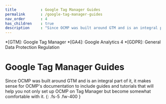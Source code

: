 ```yaml
---
title			: Google Tag Manager Guides
permalink		: /google-tag-manager-guides
nav_order		: 4
has_children	: true
description		: "Since OCMP was built around GTM and is an integral part of it, it makes sense for OCMP's documentation to include guides and tutorials that will help you not only set up OCMP on Tag Manager but become somewhat comfortable with it."
---
```


*[GTM]: Google Tag Manager
*[GA4]: Google Analytics 4
*[GDPR]: General Data Protection Regulation

# Google Tag Manager Guides

Since OCMP was built around GTM and is an integral part of it, it makes sense for OCMP's documentation to include guides and tutorials that will help you not only set up OCMP on Tag Manager but become somewhat comfortable with it.
{: .fs-5 .fw-400 }

